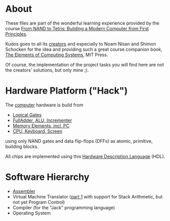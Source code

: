 # About

These files are part of the wonderful learning experience provided by the course [From NAND to Tetris: Building a Modern Computer from First Principles](http://www.nand2tetris.org/).

Kudos goes to all its [creators](http://www.nand2tetris.org/team.php) and especially to Noam Nisan and Shimon Schocken for the idea and providing such a great course companion book, [The Elements of Computing Systems](https://www.amazon.com/Elements-Computing-Systems-Building-Principles/dp/0262640686/ref=ed_oe_p), MIT Press.

Of course, the implementation of the project tasks you will find here are not the creators' solutions, but only mine ;).

# Hardware Platform ("Hack")

The [computer](https://github.com/sevenlist/nand2tetris/blob/master/projects/05/Computer.hdl) hardware is build from
* [Logical Gates](https://github.com/sevenlist/nand2tetris/tree/master/projects/01)
* [FullAdder, ALU, Incrementer](https://github.com/sevenlist/nand2tetris/tree/master/projects/02)
* [Memory Elements, incl. PC](https://github.com/sevenlist/nand2tetris/tree/master/projects/03)
* [CPU, Keyboard, Screen](https://github.com/sevenlist/nand2tetris/tree/master/projects/05)

using only NAND gates and data flip-flops (DFFs) as atomic, primitive, building blocks.

All chips are implemented using this [Hardware Description Language](http://www.nand2tetris.org/chapters/appendix%20A.pdf) (HDL).

# Software Hierarchy

* [Assembler](https://github.com/sevenlist/nand2tetris/tree/master/projects/06/assembler)
* Virtual Machine Translator ([part 1](https://github.com/sevenlist/nand2tetris/tree/master/projects/07/vmtranslator) with support for Stack Arithmetic, but not yet Program Control)
* Compiler (for the "Jack" programming language)
* Operating System
